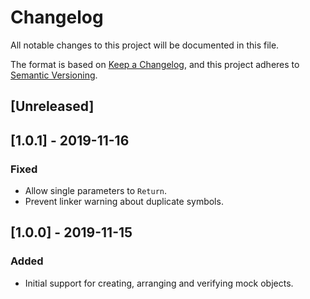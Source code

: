 # Changelog

All notable changes to this project will be documented in this file.

The format is based on [Keep a Changelog](https://keepachangelog.com/en/1.0.0/),
and this project adheres to [Semantic Versioning](https://semver.org/spec/v2.0.0.html).

## [Unreleased]

## [1.0.1] - 2019-11-16

### Fixed
- Allow single parameters to `Return`.
- Prevent linker warning about duplicate symbols.

## [1.0.0] - 2019-11-15

### Added
- Initial support for creating, arranging and verifying mock objects.

